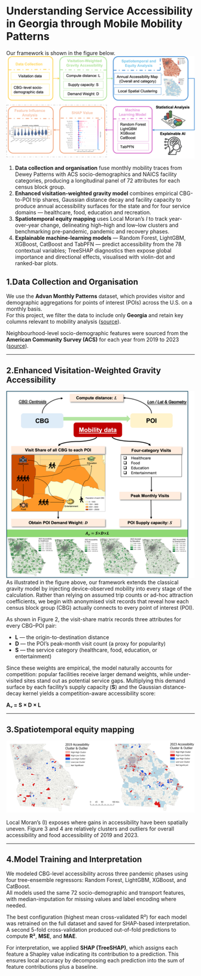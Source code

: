 # Understanding Service Accessibility in Georgia through Mobile Mobility Patterns

Our framework is shown in the figure below.  
![screenshot](https://github.com/SMIL-AI/GRACE-GA/blob/main/pics/Fig1.png)

1. **Data collection and organisation** fuse monthly mobility traces from Dewey Patterns with ACS socio-demographics and NAICS facility categories, producing a longitudinal panel of 72 attributes for each census block group.  
2. **Enhanced visitation-weighted gravity model** combines empirical CBG-to-POI trip shares, Gaussian distance decay and facility capacity to produce annual accessibility surfaces for the state and for four service domains — healthcare, food, education and recreation.
3. **Spatiotemporal equity mapping** uses Local Moran’s $I$ to track year-over-year change, delineating high–high and low–low clusters and benchmarking pre-pandemic, pandemic and recovery phases.
4. **Explainable machine-learning models** — Random Forest, LightGBM, XGBoost, CatBoost and TabPFN — predict accessibility from the 78 contextual variables; TreeSHAP diagnostics then expose global importance and directional effects, visualised with violin-dot and ranked-bar plots.


## 1.Data Collection and Organisation

We use the **Advan Monthly Patterns** dataset, which provides visitor and demographic aggregations for points of interest (POIs) across the U.S. on a monthly basis.  
For this project, we filter the data to include only **Georgia** and retain key columns relevant to mobility analysis ([source](10.82551/beb1-2831)).

Neighbourhood-level socio-demographic features were sourced from the **American Community Survey (ACS)** for each year from 2019 to 2023 ([source](http://api.census.gov/data/2022/acs/acs5)).

---

## 2.Enhanced Visitation-Weighted Gravity Accessibility
![screenshot](https://github.com/SMIL-AI/GRACE-GA/blob/main/pics/Fig2.png)
As illustrated in the figure above, our framework extends the classical gravity model by injecting device-observed mobility into every stage of the calculation. Rather than relying on assumed trip counts or ad-hoc attraction coefficients, we begin with anonymised visit records that reveal how each census block group (CBG) actually connects to every point of interest (POI).  

As shown in Figure 2, the visit-share matrix records three attributes for every CBG–POI pair:  
- **L** — the origin-to-destination distance  
- **D** — the POI’s peak-month visit count (a proxy for popularity)  
- **S** — the service category (healthcare, food, education, or entertainment)  

Since these weights are empirical, the model naturally accounts for competition: popular facilities receive larger demand weights, while under-visited sites stand out as potential service gaps. Multiplying this demand surface by each facility’s supply capacity (**S**) and the Gaussian distance-decay kernel yields a competition-aware accessibility score:  

**Aᵥ = S × D × L**

---

## 3.Spatiotemporal equity mapping
![screenshot](https://github.com/SMIL-AI/GRACE-GA/blob/main/pics/Fig3.png)

Local Moran’s \(I\) exposes where gains in accessibility have been spatially uneven. Figure 3 and 4 are relatively clusters and outliers for overall accessibility and food accessibility of 2019 and 2023.

---

## 4.Model Training and Interpretation

We modeled CBG-level accessibility across three pandemic phases using four tree-ensemble regressors: Random Forest, LightGBM, XGBoost, and CatBoost.  
All models used the same 72 socio-demographic and transport features, with median-imputation for missing values and label encoding where needed.

The best configuration (highest mean cross-validated R²) for each model was retrained on the full dataset and saved for SHAP-based interpretation.  
A second 5-fold cross-validation produced out-of-fold predictions to compute **R²**, **MSE**, and **MAE**.

For interpretation, we applied **SHAP (TreeSHAP)**, which assigns each feature a Shapley value indicating its contribution to a prediction. This ensures local accuracy by decomposing each prediction into the sum of feature contributions plus a baseline.
